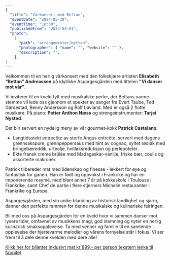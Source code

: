 ```yaml
---
{
  "title": "Vårkonsert med Bettan",
  "eventDate": "2024-05-29",
  "eventTime": "18:30",
  "publishedFrom": "2024-04-01",
  "photo":
    {
      "path": "arrangementer/bettan",
      "photographer": { "name": "", "website": "" },
      "description": "",
    },
}
---
```


Velkommen til en herlig vårkonsert med den folkekjære artisten **Elisabeth “Bettan” Andreassen** på idylliske Aspargesgården med tittelen **"Vi danser mot vår"**.

Vi inviterer til en kveld fylt med musikalske perler, der Bettans varme stemme vil lede oss gjennom et spekter av sanger fra Evert Taube, Ted Gärdestad, Benny Andersson og Rolf Løvland.
Med er også 2 flotte musikere.
På piano: **Petter Anthon Næss** og strengeinstrumenter: **Tarjei Nysted**.

Det blir servert en nydelig meny av vår gourmet-kokk **Patrick Castelano**.

- Langtidsstekt entrecôte av storfe Angus entrcõte, servert med dagens grønnsakspure, grønnpeppersaus med hint av cognac, syltet rødløk med bringebæreddik, urteolje, hvitløksreduksjon og perlepoteter.
- Ekte fransk creme brülée med Madagaskar-vanilje, friske bær, coulis og assorterte makroner.

Patrick tilbereder mat med lidenskap og finesse - lekkert for øye og fantastisk for ganen. Han er født og oppvokst i Frankrike og har en imponerende resymé, med blant annet 7 år på kokkeskole i Toulouse i Frankrike, samt Chef de partie i flere stjerners Michelin restauranter i Frankrike og Europa.

Aspargesgården, med sin unike blanding av historisk landlighet og sjarm, danner den perfekte rammen for denne musikalske og kulinariske feiringen.

Bli med oss på Aspargesgården for en kveld hvor vi sammen danser mot lysere tider, omfavnet av musikkens magi, god stemning og nyter en herlig kulinarisk smaksopplevelse. Ta med venner og familie til en samlende opplevelse der hjertevarme melodier og vårens fornyelse står i fokus. Vi ser frem til å dele denne kvelden med dere alle!

[Klikk her for billetter inklusivt mat kr 899,- per person (ekstern lenke til fabnite)](https://fabnite.com/events/varkonsert-med-bettan-konsert)

